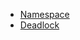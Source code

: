 - [Namespace](../../c++/namespace.md)
- [Deadlock](../../c++/concurrency-parallel/share-data-between-threads.md)